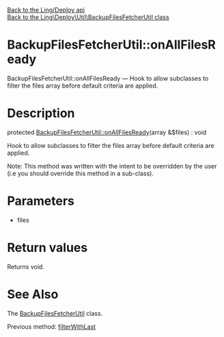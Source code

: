 [Back to the Ling/Deploy api](https://github.com/lingtalfi/Deploy/blob/master/doc/api/Ling/Deploy.md)<br>
[Back to the Ling\Deploy\Util\BackupFilesFetcherUtil class](https://github.com/lingtalfi/Deploy/blob/master/doc/api/Ling/Deploy/Util/BackupFilesFetcherUtil.md)


BackupFilesFetcherUtil::onAllFilesReady
================



BackupFilesFetcherUtil::onAllFilesReady — Hook to allow subclasses to filter the files array before default criteria are applied.




Description
================


protected [BackupFilesFetcherUtil::onAllFilesReady](https://github.com/lingtalfi/Deploy/blob/master/doc/api/Ling/Deploy/Util/BackupFilesFetcherUtil/onAllFilesReady.md)(array &$files) : void




Hook to allow subclasses to filter the files array before default criteria are applied.

Note: This method was written with the intent to be overridden by the user (i.e you should override this method in a sub-class).



Parameters
================


- files

    


Return values
================

Returns void.








See Also
================

The [BackupFilesFetcherUtil](https://github.com/lingtalfi/Deploy/blob/master/doc/api/Ling/Deploy/Util/BackupFilesFetcherUtil.md) class.

Previous method: [filterWithLast](https://github.com/lingtalfi/Deploy/blob/master/doc/api/Ling/Deploy/Util/BackupFilesFetcherUtil/filterWithLast.md)<br>

